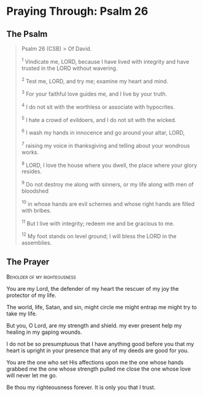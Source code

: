 # Praying Through: Psalm 26

## The Psalm

>Psalm 26 (CSB)  >
><sup></sup> Of David. 
>
><sup>1</sup> Vindicate me, LORD, because I have lived with integrity and have trusted in the LORD without wavering. 
>
><sup>2</sup> Test me, LORD, and try me; examine my heart and mind. 
>
><sup>3</sup> For your faithful love guides me, and I live by your truth. 
>
><sup>4</sup> I do not sit with the worthless or associate with hypocrites. 
>
><sup>5</sup> I hate a crowd of evildoers, and I do not sit with the wicked. 
>
><sup>6</sup> I wash my hands in innocence and go around your altar, LORD, 
>
><sup>7</sup> raising my voice in thanksgiving and telling about your wondrous works. 
>
><sup>8</sup> LORD, I love the house where you dwell, the place where your glory resides. 
>
><sup>9</sup> Do not destroy me along with sinners, or my life along with men of bloodshed 
>
><sup>10</sup> in whose hands are evil schemes and whose right hands are filled with bribes. 
>
><sup>11</sup> But I live with integrity; redeem me and be gracious to me. 
>
><sup>12</sup> My foot stands on level ground; I will bless the LORD in the assemblies.

## The Prayer

<div style="font-variant: small-caps;">Beholder of my righteousness</div>


You are my Lord,
  the defender of my heart
  the rescuer of my joy
  the protector of my life.

The world, life, Satan, and sin,
  might circle me
  might entrap me
  might try to take my life.

But you, O Lord, are my strength and shield.
  my ever present help
  my healing in my gaping wounds.

I do not be so presumptuous
  that I have anything good before you
  that my heart is upright in your presence
  that any of my deeds are good for you.

You are the one who set His affections upon me
  the one whose hands grabbed me
  the one whose strength pulled me close
  the one whose love will never let me go.

Be thou my righteousness forever.
  It is only you that I trust.

